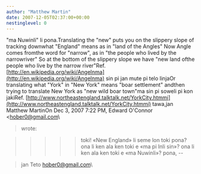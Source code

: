 ```yaml
---
author: "Matthew Martin"
date: 2007-12-05T02:37:00+00:00
nestinglevel: 0
---
```

"ma Nuwinli" li pona.Translating the "new" puts you on the slippery slope of tracking downwhat "England" means as in "land of the Angles" Now Angle comes fromthe word for "narrow", as in "the people who lived by the narrowriver" So at the bottom of the slippery slope we have "new land ofthe people who live by the narrow river"Ref. [http://en.wikipedia.org/wiki/Angelnma](http://en.wikipedia.org/wiki/Angelnma) sin pi jan mute pi telo linjaOr translating what "York" in "New York" means "boar settlement" andthen trying to translate New York as "new wild boar town"ma sin pi soweli pi kon jakiRef. [http://www.northeastengland.talktalk.net/YorkCity.htmmi](http://www.northeastengland.talktalk.net/YorkCity.htmmi) tawa,jan Matthew MartinOn Dec 3, 2007 7:22 PM, Edward O'Connor <[hober0@gmail.com](mailto://hober0@gmail.com)\
> wrote:

>>>>> toki!
>> «New England» li seme lon toki pona?
>> ona li ken ala ken toki e «ma pi Inli sin»?
> ona li ken ala ken toki e «ma Nuwinli»?
>> pona,
>> --

> jan Teto
> [hober0@gmail.com](mailto://hober0@gmail.com)\
>>